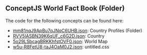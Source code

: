 ## ConceptJS World Fact Book \(Folder\)

The code for the following concepts can be found here: 
- [mm81nqJ9ApBu7qJNqC6UHB.json](mm81nqJ9ApBu7qJNqC6UHB.json): Country Profiles \(Folder\)
- [RVV5lASBN39K6qUF\_c6G2D.json](RVV5lASBN39K6qUF_c6G2D.json): Country
- [5o29LSbcagBRKKhfstOVF0.json](5o29LSbcagBRKKhfstOVF0.json): World Map
- [w5u\-R8FetU8\-taJ4OaM0J2.json](w5u-R8FetU8-taJ4OaM0J2.json): untitled\.css
